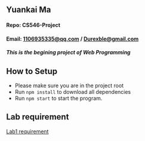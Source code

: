 ## Yuankai Ma
#### Repo: CS546-Project
#### Email: 1106935335@qq.com / Durexble@gmail.com
##### This is the begining project of Web Programming

## How to Setup
- Please make sure you are in the project root
- Run ```npm install``` to download all dependencies
- Run ```npm start``` to start the program.

## Lab requirement
<a href="https://github.com/Kyrie-Ma/CS546-project/blob/main/Lab1/Lab%201.pdf" >  Lab1 requirement
